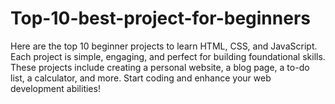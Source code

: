 # Top-10-best-project-for-beginners
Here are the top 10 beginner projects to learn HTML, CSS, and JavaScript. Each project is simple, engaging, and perfect for building foundational skills. These projects include creating a personal website, a blog page, a to-do list, a calculator, and more. Start coding and enhance your web development abilities!
